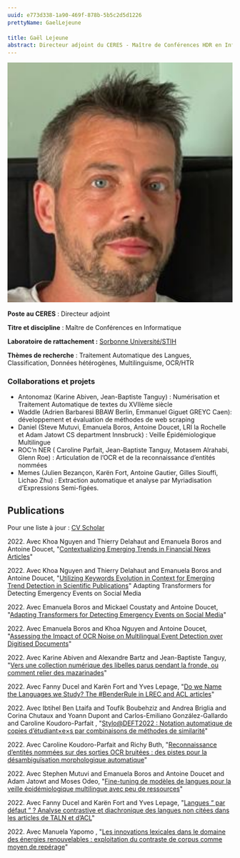 ```yaml
---
uuid: e773d338-1a90-469f-878b-5b5c2d5d1226
prettyName: GaelLejeune

title: Gaël Lejeune
abstract: Directeur adjoint du CERES - Maître de Conférences HDR en Informatique
---
```


![](lejeune_gael.png)

**Poste au CERES** : Directeur adjoint

**Titre et discipline** : Maître de Conférences en Informatique

**Laboratoire de rattachement :** [Sorbonne Université/STIH](http://stih-sorbonne-universite.fr/)

**Thèmes de recherche** : Traitement Automatique des Langues, Classification, Données hétérogènes, Multilinguisme, OCR/HTR

### Collaborations et projets

- Antonomaz (Karine Abiven, Jean-Baptiste Tanguy) : Numérisation et Traitement Automatique de textes du XVIIème siècle
- Waddle (Adrien Barbaresi BBAW Berlin, Emmanuel Giguet GREYC Caen): développement et évaluation de méthodes de web scraping
- Daniel (Steve Mutuvi, Emanuela Boros, Antoine Doucet, LRI la Rochelle et Adam Jatowt CS department Innsbruck) : Veille Épidémiologique Multilingue
- ROC’n NER ( Caroline Parfait, Jean-Baptiste Tanguy, Motasem Alrahabi, Glenn Roe) : Articulation de l’OCR et de la reconnaissance d’entités nommées
- Memes (Julien Bezançon, Karën Fort, Antoine Gautier, Gilles Siouffi, Lichao Zhu) :  Extraction automatique et analyse par Myriadisation d’Expressions Semi-figées.

## Publications

Pour une liste à jour : [CV Scholar](https://scholar.google.fr/citations?user=32Mc2GwAAAAJ&hl=fr)

2022\. Avec Khoa Nguyen and Thierry Delahaut and Emanuela Boros  and Antoine Doucet, "[Contextualizing Emerging Trends in Financial News Articles](https://sites.google.com/nlg.csie.ntu.edu.tw/finnlp-2022-emnlp/accepted-papers?authuser=0)"

2022\. Avec Khoa Nguyen and Thierry Delahaut and Emanuela Boros  and Antoine Doucet, "[Utilizing Keywords Evolution in Context for Emerging Trend Detection in Scientific Publications]( )"
Adapting Transformers for Detecting Emergency Events on Social Media

2022\. Avec Emanuela Boros and Mickael Coustaty  and Antoine Doucet, "[Adapting Transformers for Detecting Emergency Events on Social Media]( )"

2022\. Avec Emanuela Boros and Khoa Nguyen  and Antoine Doucet, "[Assessing the Impact of OCR Noise on Multilingual Event Detection over Digitised Documents](https://www.springer.com/journal/799)"

2022\. Avec Karine Abiven and Alexandre Bartz  and Jean-Baptiste Tanguy, "[Vers une collection numérique des libelles parus pendant la fronde, ou comment relier des mazarinades](http://cornucopia16.com/blog/2022/04/24/karine-abiven-alexandre-bartz-gael-lejeune-et-jean-baptiste-tanguy-vers-une-collection-numerique-des-libelles-parus-pendant-la-fronde-ou-comment-relier-des-mazarinades/)"

2022\. Avec Fanny Ducel and Karën Fort  and Yves Lepage, "[Do we Name the Languages we Study? The \#BenderRule in LREC and ACL articles](https://hal.inria.fr/hal-03680561)"

2022\. Avec Ibtihel Ben Ltaifa and Toufik Boubehziz and Andrea Briglia and Corina Chutaux and Yoann Dupont and Carlos-Emiliano González-Gallardo and Caroline Koudoro-Parfait , "[Stylo\@DEFT2022 : Notation automatique de copies d’étudiant$\times$e$\times$s par combinaisons de méthodes de similarité](https://hal.archives-ouvertes.fr/hal-03705873)"

2022\. Avec Caroline Koudoro-Parfait  and Richy Buth, "[Reconnaissance d’entités nommées sur des sorties OCR bruitées : des pistes pour la désambiguïsation morphologique automatique](https://hal.archives-ouvertes.fr/hal-03701476)"

2022\. Avec Stephen Mutuvi and Emanuela Boros and Antoine Doucet and Adam Jatowt  and Moses Odeo, "[Fine-tuning de modèles de langues pour la veille épidémiologique multilingue avec peu de ressources](https://hal.archives-ouvertes.fr/hal-03701516)"

2022\. Avec Fanny Ducel and Karën Fort  and Yves Lepage, "[Langues “ par défaut ” ? Analyse contrastive et diachronique des langues non citées dans les articles de TALN et d’ACL](https://hal.inria.fr/hal-03680565)"

2022\. Avec Manuela Yapomo , "[Les innovations lexicales dans le domaine des énergies renouvelables : exploitation du contraste de corpus comme moyen de repérage](https://classiques-garnier.com/neologica.html)"
